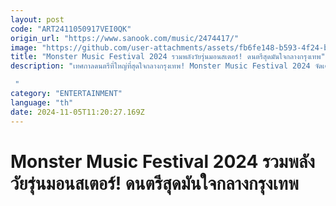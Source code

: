 ```yaml
---
layout: post
code: "ART2411050917VEI0QK"
origin_url: "https://www.sanook.com/music/2474417/"
image: "https://github.com/user-attachments/assets/fb6fe148-b593-4f24-b9c6-bd5c1c3fd789"
title: "Monster Music Festival 2024 รวมพลังวัยรุ่นมอนสเตอร์! ดนตรีสุดมันใจกลางกรุงเทพ"
description: "เทศกาลดนตรีที่ใหญ่ที่สุดใจกลางกรุงเทพ! Monster Music Festival 2024 จัดเต็มทัพศิลปินกว่า 100 ชีวิต พร้อมส่งมอบความสนุกสุดมันตลอด 2 วัน 5 เวที

 "
category: "ENTERTAINMENT"
language: "th"
date: 2024-11-05T11:20:27.169Z
---
```


# Monster Music Festival 2024 รวมพลังวัยรุ่นมอนสเตอร์! ดนตรีสุดมันใจกลางกรุงเทพ